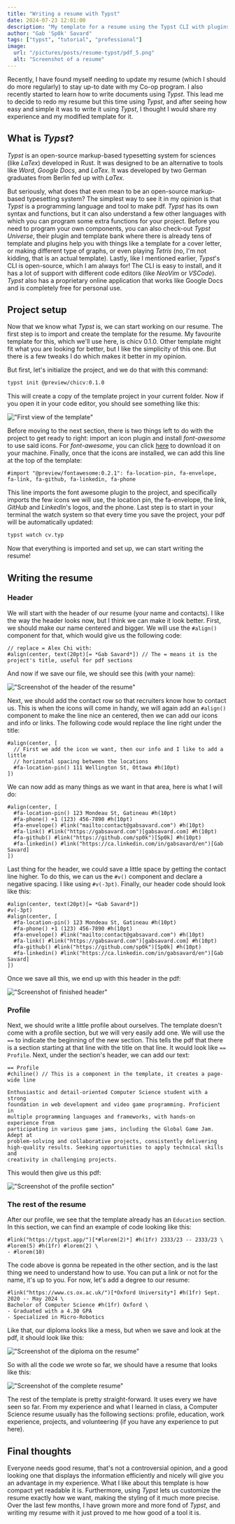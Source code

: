 ```yaml
---
title: "Writing a resume with Typst"
date: 2024-07-23 12:01:00
description: "My template for a resume using the Typst CLI with plugins"
author: "Gab 'Sp0k' Savard"
tags: ["typst", "tutorial", "professional"]
image:
  url: "/pictures/posts/resume-typst/pdf_5.png"
  alt: "Screenshot of a resume"
---
```


Recently, I have found myself needing to update my resume (which I should do
more regularly) to stay up-to date with my Co-op program. I also recently
started to learn how to write documents using _Typst_. This lead me to decide
to redo my resume but this time using _Typst_, and after seeing how easy and
simple it was to write it using _Typst_, I thought I would share my experience
and my modified template for it.

## What is _Typst_?

_Typst_ is an open-source markup-based typesetting system for sciences (like
_LaTex_) developed in Rust. It was designed to be an alternative to tools like
_Word_, _Google Docs_, and _LaTex_. It was developed by two German graduates
from Berlin fed up with _LaTex_.

But seriously, what does that even mean to be an open-source markup-based
typesetting system? The simplest way to see it in my opinion is that _Typst_ is
a programming language and tool to make pdf. _Typst_ has its own syntax and
functions, but it can also understand a few other languages with which you can
program some extra functions for your project. Before you need to program your
own components, you can also check-out _Typst Universe_, their plugin and
template bank where there is already tens of template and plugins help you with
things like a template for a cover letter, or making different type of graphs,
or even playing _Tetris_ (no, I'm not kidding, that is an actual template).
Lastly, like I mentioned earlier, _Typst_'s CLI is open-source, which I am
always for! The CLI is easy to install, and it has a lot of support with
different code editors (like _NeoVim_ or _VSCode_). _Typst_ also has a
proprietary online application that works like Google Docs and is completely
free for personal use.

## Project setup

Now that we know what _Typst_ is, we can start working on our resume. The first
step is to import and create the template for the resume. My favourite template
for this, which we'll use here, is chicv 0.1.0. Other template might fit what
you are looking for better, but I like the simplicity of this one. But there is
a few tweaks I do which makes it better in my opinion.

But first, let's initialize the project, and we do that with this command:

```bash
typst init @preview/chicv:0.1.0
```

This will create a copy of the template project in your current folder. Now if
you open it in your code editor, you should see something like this:

!["First view of the template"](/pictures/posts/resume-typst/template_1.png)

Before moving to the next section, there is two things left to do with the
project to get ready to right: import an icon plugin and install _font-awesome_
to use said icons. For _font-awesome_, you can click <a href="https://fontawesome.com/download" target="_blank">here</a>
to download it on your machine. Finally, once that the icons are installed, we
can add this line at the top of the template:

```typst
#import "@preview/fontawesome:0.2.1": fa-location-pin, fa-envelope, fa-link, fa-github, fa-linkedin, fa-phone
```

This line imports the font awesome plugin to the project, and specifically
imports the few icons we will use, the location pin, the fa-envelope, the link,
_GitHub_ and _LinkedIn_'s logos, and the phone. Last step is to start in your
terminal the watch system so that every time you save the project, your pdf
will be automatically updated:

```bash
typst watch cv.typ
```

Now that everything is imported and set up, we can start writing the resume!

## Writing the resume

### Header

We will start with the header of our resume (your name and contacts). I like
the way the header looks now, but I think we can make it look better. First,
we should make our name centered and bigger. We will use the `#align()`
component for that, which would give us the following code:

```typst
// replace = Alex Chi with:
#align(center, text(20pt)[= *Gab Savard*]) // The = means it is the project's title, useful for pdf sections
```

And now if we save our file, we should see this (with your name):

!["Screenshot of the header of the resume"](/pictures/posts/resume-typst/pdf_1.png)

Next, we should add the contact row so that recruiters know how to contact us.
This is when the icons will come in handy, we will again add an `#align()`
component to make the line nice an centered, then we can add our icons and info
or links. The following code would replace the line right under the title:

```typst
#align(center, [
  // First we add the icon we want, then our info and I like to add a little
  // horizontal spacing between the locations
  #fa-location-pin() 111 Wellington St, Ottawa #h(10pt)
])
```

We can now add as many things as we want in that area, here is what I will do:

```typst
#align(center, [
  #fa-location-pin() 123 Mondeau St, Gatineau #h(10pt)
  #fa-phone() +1 (123) 456-7890 #h(10pt)
  #fa-envelope() #link("mailto:contact@gabsavard.com") #h(10pt)
  #fa-link() #link("https://gabsavard.com")[gabsavard.com] #h(10pt)
  #fa-github() #link("https://github.com/sp0k")[Sp0k] #h(10pt)
  #fa-linkedin() #link("https://ca.linkedin.com/in/gabsavard/en")[Gab Savard]
])
```

Last thing for the header, we could save a little space by getting the contact
line higher. To do this, we can us the `#v()` component and declare a negative
spacing. I like using `#v(-3pt)`. Finally, our header code should look like
this:

```typst
#align(center, text(20pt)[= *Gab Savard*])
#v(-3pt)
#align(center, [
  #fa-location-pin() 123 Mondeau St, Gatineau #h(10pt)
  #fa-phone() +1 (123) 456-7890 #h(10pt)
  #fa-envelope() #link("mailto:contact@gabsavard.com") #h(10pt)
  #fa-link() #link("https://gabsavard.com")[gabsavard.com] #h(10pt)
  #fa-github() #link("https://github.com/sp0k")[Sp0k] #h(10pt)
  #fa-linkedin() #link("https://ca.linkedin.com/in/gabsavard/en")[Gab Savard]
])
```

Once we save all this, we end up with this header in the pdf:

!["Screenshot of finished header"](/pictures/posts/resume-typst/pdf_2.png)

### Profile

Next, we should write a little profile about ourselves. The template doesn't
come with a profile section, but we will very easily add one. We will use the
`==` to indicate the beginning of the new section. This tells the pdf that
there is a section starting at that line with the title on that line. It would
look like `== Profile`. Next, under the section's header, we can add our text:

```typst
== Profile
#chiline() // This is a component in the template, it creates a page-wide line

Enthusiastic and detail-oriented Computer Science student with a strong
foundation in web development and video game programming. Proficient in
multiple programming languages and frameworks, with hands-on experience from
participating in various game jams, including the Global Game Jam. Adept at
problem-solving and collaborative projects, consistently delivering
high-quality results. Seeking opportunities to apply technical skills and
creativity in challenging projects.
```

This would then give us this pdf:

!["Screenshot of the profile section"](/pictures/posts/resume-typst/pdf_3.png)

### The rest of the resume

After our profile, we see that the template already has an `Education` section.
In this section, we can find an example of code looking like this:

```typst
#link("https://typst.app/")[*#lorem(2)*] #h(1fr) 2333/23 -- 2333/23 \
#lorem(5) #h(1fr) #lorem(2) \
- #lorem(10)
```

The code above is gonna be repeated in the other section, and is the last thing
we need to understand how to use. You can put a link or not for the name, it's
up to you. For now, let's add a degree to our resume:

```typst
#link("https://www.cs.ox.ac.uk/")[*Oxford University*] #h(1fr) Sept. 2020 -- May 2024 \
Bachelor of Computer Science #h(1fr) Oxford \
- Graduated with a 4.30 GPA
- Specialized in Micro-Robotics
```

Like that, our diploma looks like a mess, but when we save and look at the pdf,
it should look like this:

!["Screenshot of the diploma on the resume"](/pictures/posts/resume-typst/pdf_4.png)

So with all the code we wrote so far, we should have a resume that looks like
this:

!["Screenshot of the complete resume"](/pictures/posts/resume-typst/pdf_5.png)

The rest of the template is pretty straight-forward. It uses every we have seen
so far. From my experience and what I learned in class, a Computer Science
resume usually has the following sections: profile, education, work experience,
projects, and volunteering (if you have any experience to put here).

## Final thoughts

Everyone needs good resume, that's not a controversial opinion, and a good
looking one that displays the information efficiently and nicely will give you
an advantage in my experience. What I like about this template is how compact
yet readable it is. Furthermore, using _Typst_ lets us customize the resume
exactly how we want, making the styling of it much more precise. Over the last
few months, I have grown more and more fond of _Typst_, and writing my resume
with it just proved to me how good of a tool it is.
